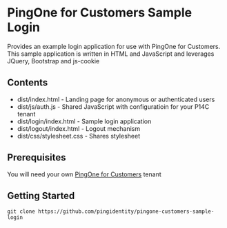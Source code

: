 # PingOne for Customers Sample Login
Provides an example login application for use with PingOne for Customers.  This sample application is written in HTML and JavaScript and leverages JQuery, Bootstrap and js-cookie

## Contents

* dist/index.html         - Landing page for anonymous or authenticated users
* dist/js/auth.js         - Shared JavaScript with configuratioin for your P14C tenant
* dist/login/index.html   - Sample login application
* dist/logout/index.html  - Logout mechanism
* dist/css/stylesheet.css - Shares stylesheet

## Prerequisites
You will need your own [PingOne for Customers](https://developer.pingidentity.com/) tenant

## Getting Started

```
git clone https://github.com/pingidentity/pingone-customers-sample-login
```

